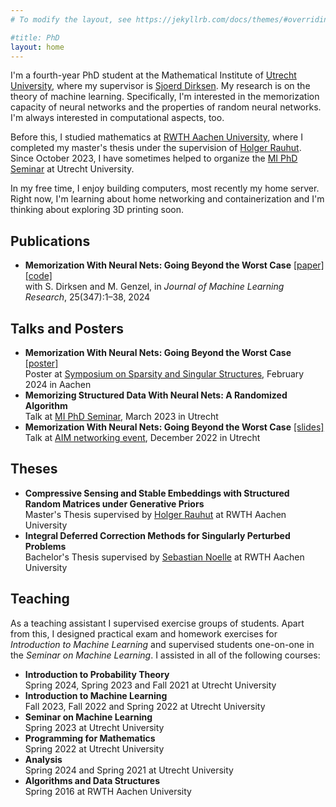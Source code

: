 ```yaml
---
# To modify the layout, see https://jekyllrb.com/docs/themes/#overriding-theme-defaults

#title: PhD
layout: home
---
```


I'm a fourth-year PhD student at the Mathematical Institute of [Utrecht University][UU], where my supervisor is [Sjoerd Dirksen][Sjoerd Dirksen]. My research is on the theory of machine learning. Specifically, I'm interested in the memorization capacity of neural networks and the properties of random neural networks. I'm always interested in computational aspects, too.

Before this, I studied mathematics at [RWTH Aachen University][RWTH], where I completed my master's thesis under the supervision of [Holger Rauhut][Holger Rauhut]. Since October 2023, I have sometimes helped to organize the [MI PhD Seminar][UU MI PhD Seminar] at Utrecht University.

In my free time, I enjoy building computers, most recently my home server. Right now, I'm learning about home networking and containerization and I'm thinking about exploring 3D printing soon.


## Publications

- **Memorization With Neural Nets: Going Beyond the Worst Case** [\[paper\]](https://jmlr.org/papers/v25/23-1376.html) [\[code\]](https://github.com/patrickfinke/memo)\
with S. Dirksen and M. Genzel, in *Journal of Machine Learning Research*, 25(347):1–38, 2024


## Talks and Posters

- **Memorization With Neural Nets: Going Beyond the Worst Case** [\[poster\]](files/2024-02_memorization_poster.pdf)\
Poster at [Symposium on Sparsity and Singular Structures][Symposium on Sparsity and Singular Structures], February 2024 in Aachen
- **Memorizing Structured Data With Neural Nets: A Randomized Algorithm**\
Talk at [MI PhD Seminar][UU MI PhD Seminar], March 2023 in Utrecht
- **Memorization With Neural Nets: Going Beyond the Worst Case** [\[slides\]](files/2022-12_aim.pdf)\
Talk at [AIM networking event][AIM], December 2022 in Utrecht


## Theses

- **Compressive Sensing and Stable Embeddings with Structured Random Matrices under Generative Priors**\
Master's Thesis supervised by [Holger Rauhut][Holger Rauhut] at RWTH Aachen University
- **Integral Deferred Correction Methods for Singularly Perturbed Problems**\
Bachelor's Thesis supervised by [Sebastian Noelle][Sebastian Noelle] at RWTH Aachen University


## Teaching

As a teaching assistant I supervised exercise groups of students. Apart from this, I designed practical exam and homework exercises for *Introduction to Machine Learning* and supervised students one-on-one in the *Seminar on Machine Learning*. I assisted in all of the following courses:

- **Introduction to Probability Theory**\
Spring 2024, Spring 2023 and Fall 2021 at Utrecht University
- **Introduction to Machine Learning**\
Fall 2023, Fall 2022 and Spring 2022 at Utrecht University
- **Seminar on Machine Learning**\
Spring 2023 at Utrecht University
- **Programming for Mathematics**\
Spring 2022 at Utrecht University
- **Analysis**\
Spring 2024 and Spring 2021 at Utrecht University
- **Algorithms and Data Structures**\
Spring 2016 at RWTH Aachen University



[UU]: https://www.uu.nl/
[RWTH]: https://www.rwth-aachen.de/

[AIM]: https://aimath.nl/
[Symposium on Sparsity and Singular Structures]: https://sfb1481.rwth-aachen.de/symposium24
[UU MI PhD Seminar]: https://sites.google.com/view/marcurcoiranzo/seminars/mi-utrecht-phd-seminar

[Sjoerd Dirksen]: https://www.uu.nl/medewerkers/SDirksen
[Holger Rauhut]: https://www.mathc.rwth-aachen.de/en/~rauhut/home
[Sebastian Noelle]: https://www.igpm.rwth-aachen.de/team/noelle
